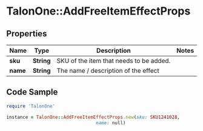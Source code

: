 # TalonOne::AddFreeItemEffectProps

## Properties

Name | Type | Description | Notes
------------ | ------------- | ------------- | -------------
**sku** | **String** | SKU of the item that needs to be added. | 
**name** | **String** | The name / description of the effect | 

## Code Sample

```ruby
require 'TalonOne'

instance = TalonOne::AddFreeItemEffectProps.new(sku: SKU1241028,
                                 name: null)
```



